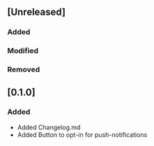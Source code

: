 ## [Unreleased]
### Added

### Modified

### Removed

## [0.1.0]
### Added
- Added Changelog.md
- Added Button to opt-in for push-notifications

